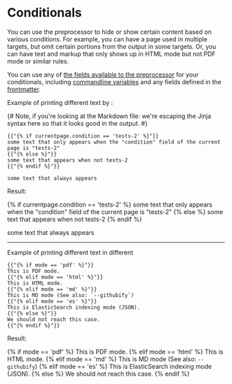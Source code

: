 # Conditionals

You can use the preprocessor to hide or show certain content based on various conditions. For example, you can have a page used in multiple targets, but omit certain portions from the output in some targets. Or, you can have text and markup that only shows up in HTML mode but not PDF mode or similar rules.

You can use any of [the fields available to the preprocessor](https://github.com/ripple/dactyl/#pre-processing) for your conditionals, including [commandline variables](cli-vars.html) and any fields defined in the [frontmatter](with-frontmatter.html).

Example of printing different text by :

{# Note, if you're looking at the Markdown file: we're escaping the Jinja syntax here so that it looks good in the output. #}

```jinja2
{{"{% if currentpage.condition == 'tests-2' %}"}}
some text that only appears when the "condition" field of the current page is "tests-2"
{{"{% else %}"}}
some text that appears when not tests-2
{{"{% endif %}"}}

some text that always appears
```

Result:

{% if currentpage.condition == 'tests-2' %}
some text that only appears when the "condition" field of the current page is "tests-2"
{% else %}
some text that appears when not tests-2
{% endif %}

some text that always appears

---

Example of printing different text in different

```jinja2
{{"{% if mode == 'pdf' %}"}}
This is PDF mode.
{{"{% elif mode == 'html' %}"}}
This is HTML mode.
{{"{% elif mode == 'md' %}"}}
This is MD mode (See also: `--githubify`)
{{"{% elif mode == 'es' %}"}}
This is ElasticSearch indexing mode (JSON).
{{"{% else %}"}}
We should not reach this case.
{{"{% endif %}"}}
```

Result:

{% if mode == 'pdf' %}
This is PDF mode.
{% elif mode == 'html' %}
This is HTML mode.
{% elif mode == 'md' %}
This is MD mode (See also: `--githubify`)
{% elif mode == 'es' %}
This is ElasticSearch indexing mode (JSON).
{% else %}
We should not reach this case.
{% endif %}
